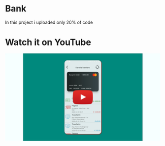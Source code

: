 # Bank
In this project i uploaded only 20% of code

# Watch it on YouTube 
[![IMAGE ALT TEXT HERE](https://github.com/rikirrulla/Bank/blob/master/bank.png)](https://www.youtube.com/watch?v=UIauZbyNai4)

